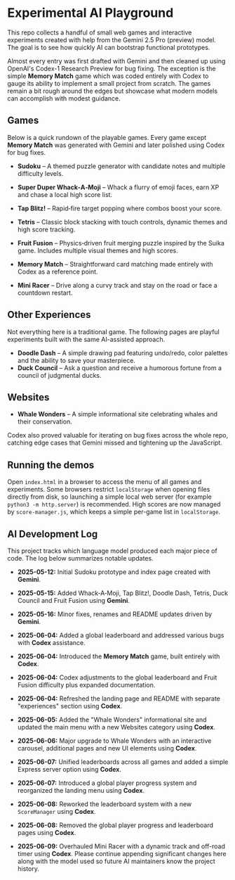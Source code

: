 # Experimental AI Playground

This repo collects a handful of small web games and interactive experiments
created with help from the Gemini 2.5 Pro (preview) model. The goal is to see
how quickly AI can bootstrap functional prototypes.

Almost every entry was first drafted with Gemini and then cleaned up using
OpenAI's Codex-1 Research Preview for bug fixing. The exception is the simple
**Memory Match** game which was coded entirely with Codex to gauge its ability
to implement a small project from scratch. The games remain a bit rough around
the edges but showcase what modern models can accomplish with modest guidance.

## Games

Below is a quick rundown of the playable games. Every game except **Memory
Match** was generated with Gemini and later polished using Codex for bug fixes.

- **Sudoku** – A themed puzzle generator with candidate notes and multiple
  difficulty levels.
- **Super Duper Whack‑A‑Moji** – Whack a flurry of emoji faces, earn XP and
  chase a local high score list.
- **Tap Blitz!** – Rapid‑fire target popping where combos boost your score.
- **Tetris** – Classic block stacking with touch controls, dynamic themes and
  high score tracking.
- **Fruit Fusion** – Physics‑driven fruit merging puzzle inspired by the Suika
  game. Includes multiple visual themes and high scores.
- **Memory Match** – Straightforward card matching made entirely with Codex as
  a reference point.

- **Mini Racer** – Drive along a curvy track and stay on the road or face a countdown restart.
## Other Experiences

Not everything here is a traditional game. The following pages are playful
experiments built with the same AI-assisted approach.

- **Doodle Dash** – A simple drawing pad featuring undo/redo, color palettes
  and the ability to save your masterpiece.
- **Duck Council** – Ask a question and receive a humorous fortune from a
  council of judgmental ducks.

## Websites

- **Whale Wonders** – A simple informational site celebrating whales and their conservation.

Codex also proved valuable for iterating on bug fixes across the whole repo,
catching edge cases that Gemini missed and tightening up the JavaScript.

## Running the demos

Open `index.html` in a browser to access the menu of all games and experiments.
Some browsers restrict `localStorage` when opening files directly from disk, so
launching a simple local web server (for example `python3 -m http.server`) is
recommended.
High scores are now managed by `score-manager.js`, which keeps a simple per-game list in `localStorage`.
## AI Development Log

This project tracks which language model produced each major piece of code. The log below summarizes notable updates.

- **2025-05-12:** Initial Sudoku prototype and index page created with **Gemini**.
- **2025-05-15:** Added Whack‑A‑Moji, Tap Blitz!, Doodle Dash, Tetris, Duck Council and Fruit Fusion using **Gemini**.
- **2025-05-16:** Minor fixes, renames and README updates driven by **Gemini**.
- **2025-06-04:** Added a global leaderboard and addressed various bugs with **Codex** assistance.
- **2025-06-04:** Introduced the **Memory Match** game, built entirely with **Codex**.
- **2025-06-04:** Codex adjustments to the global leaderboard and Fruit Fusion difficulty plus expanded documentation.

- **2025-06-04:** Refreshed the landing page and README with separate
  "experiences" section using **Codex**.

- **2025-06-05:** Added the "Whale Wonders" informational site and updated the
  main menu with a new Websites category using **Codex**.
- **2025-06-06:** Major upgrade to Whale Wonders with an interactive carousel, additional pages and new UI elements using **Codex**.
- **2025-06-07:** Unified leaderboards across all games and added a simple
  Express server option using **Codex**.
- **2025-06-07:** Introduced a global player progress system and reorganized the
  landing menu using **Codex**.

- **2025-06-08:** Reworked the leaderboard system with a new `ScoreManager` using **Codex**.
- **2025-06-08:** Removed the global player progress and leaderboard pages using **Codex**.
- **2025-06-09:** Overhauled Mini Racer with a dynamic track and off-road timer using **Codex**.
Please continue appending significant changes here along with the model used so future AI maintainers know the project history.

